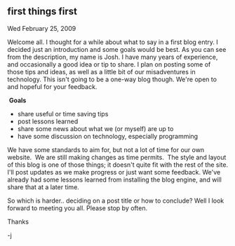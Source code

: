
first things first
------------------

Wed February 25, 2009

Welcome all. I thought for a while about what to say in a first blog
entry. I decided just an introduction and some goals would be best. As
you can see from the description, my name is Josh. I have many years of
experience, and occasionally a good idea or tip to share. I plan on
posting some of those tips and ideas, as well as a little bit of our
misadventures in technology. This isn't going to be a one-way blog
though. We're open to and hopeful for your feedback.

 **Goals**

-   share useful or time saving tips
-   post lessons learned
-   share some news about what we (or myself) are up to
-   have some discussion on technology, especially programming

We have some standards to aim for, but not a lot of time for our own
website.  We are still making changes as time permits.  The style and
layout of this blog is one of those things; it doesn't quite fit with
the rest of the site. I'll post updates as we make progress or just want
some feedback. We've already had some lessons learned from installing
the blog engine, and will share that at a later time.

So which is harder.. deciding on a post title or how to conclude? Well I
look forward to meeting you all. Please stop by often.

Thanks

-j
